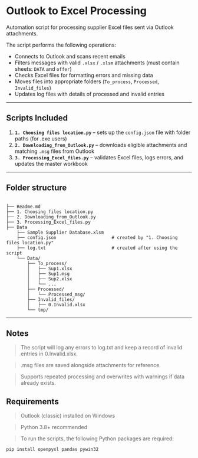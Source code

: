 ﻿# Outlook to Excel Processing

Automation script for processing supplier Excel files sent via Outlook attachments.

The script performs the following operations:
- Connects to Outlook and scans recent emails  
- Filters messages with valid `.xlsx` / `.xlsm` attachments (must contain sheets: `DATA` and `offer`)  
- Checks Excel files for formatting errors and missing data  
- Moves files into appropriate folders (`To_process`, `Processed`, `Invalid_files`)  
- Updates log files with details of processed and invalid entries  

---

## Scripts Included

1. **`1. Choosing files location.py`** – sets up the `config.json` file with folder paths (for .exe users)  
2. **`2. Downloading_from_Outlook.py`** – downloads eligible attachments and matching `.msg` files from Outlook  
3. **`3. Processing_Excel_files.py`** – validates Excel files, logs errors, and updates the master workbook  

---

## Folder structure

```

├── Readme.md
├── 1. Choosing files location.py
├── 2. Downloading_from_Outlook.py
├── 3. Processing_Excel_files.py
├── Data
    ├── Sample Supplier Database.xlsm
    ├── config.json                     # created by "1. Choosing files location.py"
    ├── log.txt                         # created after using the script
    └── Data/
        ├── To_process/
        │   ├── Sup1.xlsx
        │   ├── Sup1.msg
        │   ├── Sup2.xlsx
        │   └── ...
        ├── Processed/
        │   └── Processed_msg/
        ├── Invalid_files/
        │   ├── 0.Invalid.xlsx
        └── tmp/
```

---

## Notes

> The script will log any errors to log.txt and keep a record of invalid entries in 0.Invalid.xlsx.

> .msg files are saved alongside attachments for reference.

> Supports repeated processing and overwrites with warnings if data already exists.

## Requirements

> Outlook (classic) installed on Windows

> Python 3.8+ recommended

> To run the scripts, the following Python packages are required:

```bash
pip install openpyxl pandas pywin32



